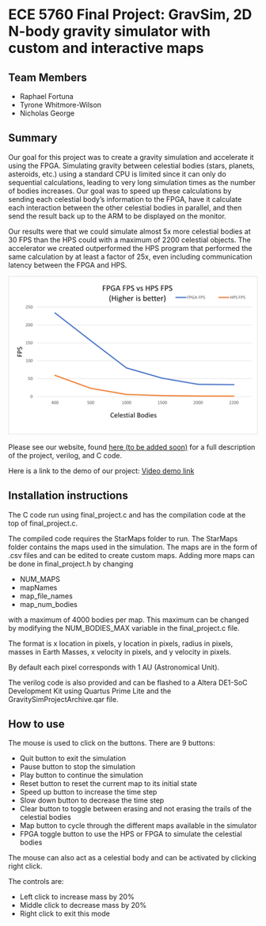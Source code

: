# ECE 5760 Final Project: GravSim, 2D N-body gravity simulator with custom and interactive maps

## Team Members
- Raphael Fortuna
- Tyrone Whitmore-Wilson
- Nicholas George

## Summary

Our goal for this project was to create a gravity simulation and accelerate it using the FPGA. Simulating gravity between celestial bodies (stars, planets, asteroids, etc.) using a standard CPU is limited since it can only do sequential calculations, leading to very long simulation times as the number of bodies increases. Our goal was to speed up these calculations by sending each celestial body’s information to the FPGA, have it calculate each interaction between the other celestial bodies in parallel, and then send the result back up to the ARM to be displayed on the monitor.

Our results were that we could simulate almost 5x more celestial bodies at 30 FPS than the HPS could with a maximum of 2200 celestial objects. The accelerator we created outperformed the HPS program that performed the same calculation by at least a factor of 25x, even including communication latency between the FPGA and HPS. 

![Graph of HPS vs FPGA FPS where the HPS FPS quickly goes to 0 while the FPGA stays above 30 until 2200](FPGAvsHPS_FPS.png "HPS vs FPGA FPS")

Please see our website, found [here (to be added soon)]() for a full description of the project, verilog, and C code.

Here is a link to the demo of our project:
[Video demo link](https://www.youtube.com/watch?v=I-tN022fdpk)

## Installation instructions

The C code run using final_project.c and has the compilation code at the top of final_project.c.

The compiled code requires the StarMaps folder to run. The StarMaps folder contains the maps used in the simulation. The maps are in the form of .csv files and can be edited to create custom maps. Adding more maps can be done in final_project.h by changing
- NUM_MAPS
- mapNames
- map_file_names
- map_num_bodies

with a maximum of 4000 bodies per map. This maximum can be changed by modifying the NUM_BODIES_MAX variable in the final_project.c file.

The format is x location in pixels, y location in pixels, radius in pixels, masses in Earth Masses, x velocity in pixels, and y velocity in pixels.

By default each pixel corresponds with 1 AU (Astronomical Unit). 

The verilog code is also provided and can be flashed to a Altera DE1-SoC Development Kit using Quartus Prime Lite and the GravitySimProjectArchive.qar file.

## How to use

The mouse is used to click on the buttons. There are 9 buttons:
- Quit button to exit the simulation
- Pause button to stop the simulation
- Play button to continue the simulation
- Reset button to reset the current map to its initial state
- Speed up button to increase the time step
- Slow down button to decrease the time step
- Clear button to toggle between erasing and not erasing the trails of the celestial bodies
- Map button to cycle through the different maps available in the simulator
- FPGA toggle button to use the HPS or FPGA to simulate the celestial bodies

The mouse can also act as a celestial body and can be activated by clicking right click.

The controls are:
- Left click to increase mass by 20%
- Middle click to decrease mass by 20%
- Right click to exit this mode